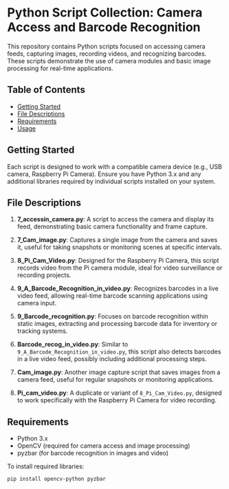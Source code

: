 # Python Script Collection: Camera Access and Barcode Recognition

This repository contains Python scripts focused on accessing camera feeds, capturing images, recording videos, and recognizing barcodes. These scripts demonstrate the use of camera modules and basic image processing for real-time applications.

## Table of Contents

- [Getting Started](#getting-started)
- [File Descriptions](#file-descriptions)
- [Requirements](#requirements)
- [Usage](#usage)

## Getting Started

Each script is designed to work with a compatible camera device (e.g., USB camera, Raspberry Pi Camera). Ensure you have Python 3.x and any additional libraries required by individual scripts installed on your system.

## File Descriptions

1. **7_accessin_camera.py**: A script to access the camera and display its feed, demonstrating basic camera functionality and frame capture.

2. **7_Cam_image.py**: Captures a single image from the camera and saves it, useful for taking snapshots or monitoring scenes at specific intervals.

3. **8_Pi_Cam_Video.py**: Designed for the Raspberry Pi Camera, this script records video from the Pi camera module, ideal for video surveillance or recording projects.

4. **9_A_Barcode_Recognition_in_video.py**: Recognizes barcodes in a live video feed, allowing real-time barcode scanning applications using camera input.

5. **9_Barcode_recognition.py**: Focuses on barcode recognition within static images, extracting and processing barcode data for inventory or tracking systems.

6. **Barcode_recog_in_video.py**: Similar to `9_A_Barcode_Recognition_in_video.py`, this script also detects barcodes in a live video feed, possibly including additional processing steps.

7. **Cam_image.py**: Another image capture script that saves images from a camera feed, useful for regular snapshots or monitoring applications.

8. **Pi_cam_video.py**: A duplicate or variant of `8_Pi_Cam_Video.py`, designed to work specifically with the Raspberry Pi Camera for video recording.

## Requirements

- Python 3.x
- OpenCV (required for camera access and image processing)
- pyzbar (for barcode recognition in images and video)

To install required libraries:

```bash
pip install opencv-python pyzbar